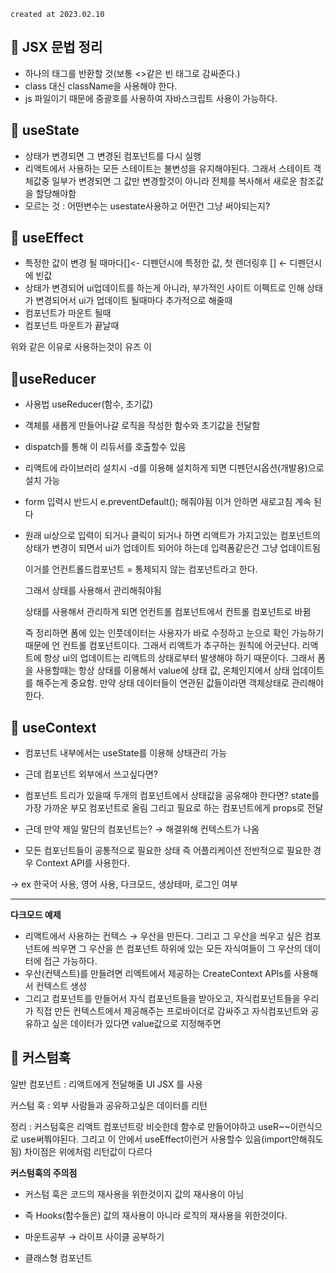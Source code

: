`created at 2023.02.10`

## 🍇 JSX 문법 정리

- 하나의 태그를 반환할 것(보통 <>같은 빈 태그로 감싸준다.)
- class 대신 className을 사용해야 한다.
- js 파일이기 때문에 중괄호를 사용하여 자바스크립트 사용이 가능하다.

## 🍇 useState

- 상태가 변경되면 그 변경된 컴포넌트를 다시 실행
- 리액트에서 사용하는 모든 스테이트는 불변성을 유지해야된다. 그래서 스테이트 객체값중 일부가 변경되면 그 값만 변경할것이 아니라 전체를 복사해서 새로운 참조값을 할당해야함
- 모르는 것 : 어떤변수는 usestate사용하고 어떤건 그냥 써야되는지?

## 🍇 useEffect

- 특정한 값이 변경 될 때마다[]<- 디펜던시에 특정한 값, 첫 렌더링후 [] ← 디펜던시에 빈값
- 상태가 변경되어 ui업데이트를 하는게 아니라, 부가적인 사이트 이펙트로 인해 상태가 변경되어서 ui가 업데이트 될때마다 추가적으로 해줄때
- 컴포넌트가 마운트 될때
- 컴포넌트 마운트가 끝날때

위와 같은 이유로 사용하는것이 유즈 이

## 🍇useReducer

- 사용법 useReducer(함수, 초기값)
- 객체를 새롭게 만들어나갈 로직을 작성한 함수와 초기값을 전달함
- dispatch를 통해 이 리듀서를 호출할수 있음

- 리액트에 라이브러리 설치시 -d를 이용해 설치하게 되면 디펜던시옵션(개발용)으로 설치 가능
- form 입력시 반드시 e.preventDefault(); 해줘야됨 이거 안하면 새로고침 계속 된다

- 원래 ui상으로 입력이 되거나 클릭이 되거나 하면 리액트가 가지고있는 컴포넌트의 상태가 변경이 되면서 ui가 업데이트 되어야 하는데 입력폼같은건 그냥 업데이트됨

  이거를 언컨트롤드컴포넌트 = 통제되지 않는 컴포넌트라고 한다.

  그래서 상태를 사용해서 관리해줘야됨

  상태를 사용해서 관리하게 되면 언컨트롤 컴포넌트에서 컨트롤 컴포넌트로 바뀜

  즉 정리하면 폼에 있는 인풋데이터는 사용자가 바로 수정하고 눈으로 확인 가능하기 때문에 언 컨트롤 컴포넌트이다. 그래서 리액트가 추구하는 원칙에 어긋난다. 리액트에 항상 ui의 업데이트는 리액트의 상태로부터 발생해야 하기 때문이다. 그래서 폼을 사용할때는 항상 상태를 이용해서 value에 상태 값, 온체인지에서 상태 업데이트를 해주는게 중요함. 만약 상태 데이터들이 연관된 값들이라면 객체상태로 관리해야한다.

## 🍇 useContext

- 컴포넌트 내부에서는 useState를 이용해 상태관리 가능
- 근데 컴포넌트 외부에서 쓰고싶다면?
- 컴포넌트 트리가 있을때 두개의 컴포넌트에서 상태값을 공유해야 한다면? state를 가장 가까운 부모 컴포넌트로 올림 그리고 필요로 하는 컴포넌트에게 props로 전달
- 근데 만약 제일 말단의 컴포넌트는? → 해결위해 컨텍스트가 나옴

- 모든 컴포넌트들이 공통적으로 필요한 상태 즉 어플리케이션 전반적으로 필요한 경우 Context API를 사용한다.

→ ex 한국어 사용, 영어 사용, 다크모드, 생상테마, 로그인 여부

---

**다크모드 예제**

- 리액트에서 사용하는 컨텍스 → 우산을 만든다. 그리고 그 우산을 씌우고 싶은 컴포넌트에 씌우면 그 우산을 쓴 컴포넌트 하위에 있는 모든 자식여들이 그 우산의 데이터에 접근 가능하다.
- 우산(컨텍스트)를 만들려면 리엑트에서 제공하는 CreateContext APIs를 사용해서 컨텍스트 생성
- 그리고 컴포넌트를 만들어서 자식 컴포넌트들을 받아오고, 자식컴포넌트들을 우리가 직접 만든 컨텍스트에서 제공해주는 프로바이더로 감싸주고 자식컴포넌트와 공유하고 싶은 데이터가 있다면 value값으로 지정해주면

## 🍇 커스텀훅

일반 컴포넌트 : 리액트에게 전달해줄 UI JSX 를 사용

커스텀 훅 : 외부 사람들과 공유하고싶은 데이터를 리턴

정리 : 커스텀훅은 리액트 컴포넌트랑 비슷한데 함수로 만들어야하고 useR~~이런식으로 use써쭤야된다. 그리고 이 안에서 useEffect이런거 사용할수 있음(import안해줘도됨) 차이점은 위에처럼 리턴값이 다르다

**커스텀훅의 주의점**

- 커스텀 훅은 코드의 재사용을 위한것이지 값의 재사용이 아님
- 즉 Hooks(함수들은) 값의 재사용이 아니라 로직의 재사용을 위한것이다.

- 마운트공부 → 라이프 사이클 공부하기
- 클래스형 컴포넌트
